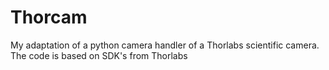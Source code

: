 # Thorcam
My adaptation of a python camera handler of a Thorlabs scientific camera. The code is based on SDK's from Thorlabs
